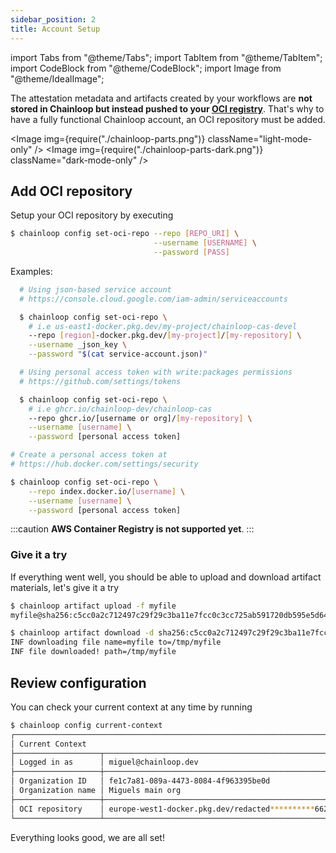 ```yaml
---
sidebar_position: 2
title: Account Setup
---
```


import Tabs from "@theme/Tabs";
import TabItem from "@theme/TabItem";
import CodeBlock from "@theme/CodeBlock";
import Image from "@theme/IdealImage";

The attestation metadata and artifacts created by your workflows are **not stored in Chainloop but instead pushed to your [OCI registry](https://github.com/opencontainers/distribution-spec)**. That's why to have a fully functional Chainloop account, an OCI repository must be added.

<Image img={require("./chainloop-parts.png")} className="light-mode-only" />
<Image img={require("./chainloop-parts-dark.png")} className="dark-mode-only" />

## Add OCI repository

Setup your OCI repository by executing

```bash
$ chainloop config set-oci-repo --repo [REPO_URI] \
                                --username [USERNAME] \
                                --password [PASS]
```

Examples:

<Tabs>
  <TabItem value="gar" label="Google Artifact Registry" default>

```bash
  # Using json-based service account
  # https://console.cloud.google.com/iam-admin/serviceaccounts

  $ chainloop config set-oci-repo \
    # i.e us-east1-docker.pkg.dev/my-project/chainloop-cas-devel
    --repo [region]-docker.pkg.dev/[my-project]/[my-repository] \
    --username _json_key \
    --password "$(cat service-account.json)"
```

  </TabItem>

  <TabItem value="github" label="GitHub packages" default>

```bash
  # Using personal access token with write:packages permissions
  # https://github.com/settings/tokens

  $ chainloop config set-oci-repo \
    # i.e ghcr.io/chainloop-dev/chainloop-cas
    --repo ghcr.io/[username or org]/[my-repository] \
    --username [username] \
    --password [personal access token]
```

  </TabItem>
  <TabItem value="dockerhub" label="DockerHub" default>

```bash
# Create a personal access token at
# https://hub.docker.com/settings/security

$ chainloop config set-oci-repo \
    --repo index.docker.io/[username] \
    --username [username] \
    --password [personal access token]
```

  </TabItem>
  <TabItem value="ecr" label="AWS Container Registry" default>

:::caution
**AWS Container Registry is not supported yet**.
:::

  </TabItem>
</Tabs>

### Give it a try

If everything went well, you should be able to upload and download artifact materials, let's give it a try

```bash title="Upload a file to your OCI repository"
$ chainloop artifact upload -f myfile
myfile@sha256:c5cc0a2c712497c29f29c3ba11e7fcc0c3cc725ab591720db595e5d6469f3f37 ... done! [1.03KB in 0s; 5.48KB/s]
```

```bash title="Download by content digest (sha256)"
$ chainloop artifact download -d sha256:c5cc0a2c712497c29f29c3ba11e7fcc0c3cc725ab591720db595e5d6469f3f37
INF downloading file name=myfile to=/tmp/myfile
INF file downloaded! path=/tmp/myfile
```

## Review configuration

You can check your current context at any time by running

```bash
$ chainloop config current-context
┌──────────────────────────────────────────────────────────────────────────────────────┐
│ Current Context                                                                      │
├───────────────────┬──────────────────────────────────────────────────────────────────┤
│ Logged in as      │ miguel@chainloop.dev                                             │
├───────────────────┼──────────────────────────────────────────────────────────────────┤
│ Organization ID   │ fe1c7a81-089a-4473-8084-4f963395be0d                             │
│ Organization name │ Miguels main org                                     │
├───────────────────┼──────────────────────────────────────────────────────────────────┤
│ OCI repository    │ europe-west1-docker.pkg.dev/redacted**********6622/chainloop-cas │
└───────────────────┴──────────────────────────────────────────────────────────────────┘
```

Everything looks good, we are all set!
